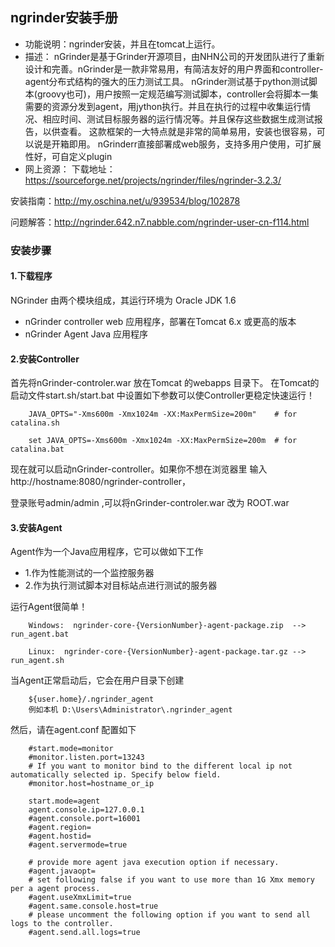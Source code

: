 ## ngrinder安装手册
+ 功能说明：ngrinder安装，并且在tomcat上运行。
+ 描述：
nGrinder是基于Grinder开源项目，由NHN公司的开发团队进行了重新设计和完善。nGrinder是一款非常易用，有简洁友好的用户界面和controller-agent分布式结构的强大的压力测试工具。
nGrinder测试基于python测试脚本(groovy也可)，用户按照一定规范编写测试脚本，controller会将脚本一集需要的资源分发到agent，用jython执行。并且在执行的过程中收集运行情况、相应时间、测试目标服务器的运行情况等。并且保存这些数据生成测试报告，以供查看。
这款框架的一大特点就是非常的简单易用，安装也很容易，可以说是开箱即用。
nGrinderr直接部署成web服务，支持多用户使用，可扩展性好，可自定义plugin
+ 网上资源：
下载地址：https://sourceforge.net/projects/ngrinder/files/ngrinder-3.2.3/

安装指南：http://my.oschina.net/u/939534/blog/102878

问题解答：http://ngrinder.642.n7.nabble.com/ngrinder-user-cn-f114.html

### 安装步骤

#### 1.下载程序
 NGrinder 由两个模块组成，其运行环境为 Oracle JDK 1.6
+ nGrinder controller  web 应用程序，部署在Tomcat 6.x 或更高的版本
+ nGrinder Agent     Java 应用程序


#### 2.安装Controller
首先将nGrinder-controler.war 放在Tomcat 的webapps 目录下。
在Tomcat的启动文件start.sh/start.bat 中设置如下参数可以使Controller更稳定快速运行！

```
    JAVA_OPTS="-Xms600m -Xmx1024m -XX:MaxPermSize=200m"    # for catalina.sh

    set JAVA_OPTS=-Xms600m -Xmx1024m -XX:MaxPermSize=200m  # for catalina.bat
```
现在就可以启动nGrinder-controller。如果你不想在浏览器里 输入 http://hostname:8080/ngrinder-controller，

登录账号admin/admin ,可以将nGrinder-controler.war 改为 ROOT.war


#### 3.安装Agent
Agent作为一个Java应用程序，它可以做如下工作
+ 1.作为性能测试的一个监控服务器
+ 2.作为执行测试脚本对目标站点进行测试的服务器

运行Agent很简单！
```
    Windows:  ngrinder-core-{VersionNumber}-agent-package.zip  --> run_agent.bat

    Linux:  ngrinder-core-{VersionNumber}-agent-package.tar.gz --> run_agent.sh
```
当Agent正常启动后，它会在用户目录下创建
```
    ${user.home}/.ngrinder_agent
    例如本机 D:\Users\Administrator\.ngrinder_agent
```
然后，请在agent.conf 配置如下

```
    #start.mode=monitor
    #monitor.listen.port=13243
    # If you want to monitor bind to the different local ip not automatically selected ip. Specify below field.
    #monitor.host=hostname_or_ip

    start.mode=agent
    agent.console.ip=127.0.0.1
    #agent.console.port=16001
    #agent.region=
    #agent.hostid=
    #agent.servermode=true

    # provide more agent java execution option if necessary.
    #agent.javaopt=
    # set following false if you want to use more than 1G Xmx memory per a agent process.
    #agent.useXmxLimit=true
    #agent.same.console.host=true
    # please uncomment the following option if you want to send all logs to the controller.
    #agent.send.all.logs=true
```








